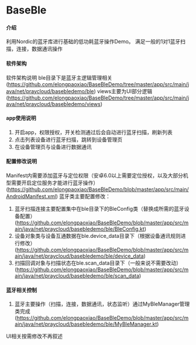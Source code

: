 # BaseBle

#### 介绍
利用Nordic的蓝牙库进行基础的低功耗蓝牙操作Demo。
满足一般的1对1蓝牙扫描，连接，数据通讯操作

#### 软件架构
软件架构说明
ble目录下是蓝牙主逻辑管理相关(https://github.com/elongpaoxiao/BaseBleDemo/tree/master/app/src/main/java/net/praycloud/basebledemo/ble)
views主要为UI部分逻辑(https://github.com/elongpaoxiao/BaseBleDemo/tree/master/app/src/main/java/net/praycloud/basebledemo/views)


#### app使用说明
1.  开启app，权限授权，开关检测通过后会自动进行蓝牙扫描，刷新列表
2.  点击列表设备进行蓝牙扫描，跳转到设备管理页
3.  在设备管理页与设备进行数据通讯


#### 配置修改说明
Manifest内需要添加蓝牙与定位权限（安卓6.0以上需要定位授权，以及大部分机型需要开启定位服务才能进行蓝牙操作）(https://github.com/elongpaoxiao/BaseBleDemo/blob/master/app/src/main/AndroidManifest.xml)
蓝牙类主要配置修改：
1.  蓝牙扫描连接主要配置集中在ble目录下的BleConfig类（替换成所需的蓝牙设备配置）(https://github.com/elongpaoxiao/BaseBleDemo/blob/master/app/src/main/java/net/praycloud/basebledemo/ble/BleConfig.kt)
2.  设备对象类与设备互通数据在ble.device_data目录下（根据设备通讯规则进行修改）(https://github.com/elongpaoxiao/BaseBleDemo/blob/master/app/src/main/java/net/praycloud/basebledemo/ble/device_data)
3.  扫描回调对象与扫描状态在ble.scan_data目录下（一般来说不需要改动）(https://github.com/elongpaoxiao/BaseBleDemo/blob/master/app/src/main/java/net/praycloud/basebledemo/ble/scan_data)

#### 蓝牙相关控制
1.  蓝牙主要操作（扫描，连接，数据通讯，状态监听）通过MyBleManager管理类完成(https://github.com/elongpaoxiao/BaseBleDemo/blob/master/app/src/main/java/net/praycloud/basebledemo/ble/MyBleManager.kt)

UI相关按需修改不再叙述

